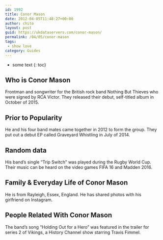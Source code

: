 ```yaml
---
id: 1992
title: Conor Mason
date: 2012-04-05T11:48:27+00:00
author: chito
layout: post
guid: https://ukdataservers.com/conor-mason/
permalink: /04/05/conor-mason
tags:
 - show love
category: Guides
---
```


* some text
{: toc}


## Who is  Conor Mason
                  
                  
                  
Frontman and songwriter for the British rock band Nothing But Thieves who were signed by RCA Victor. They released their debut, self-titled album in October of 2015.
                  
                
                
                
## Prior to Popularity 
                  
                  
                  
He and his four band mates came together in 2012 to form the group. They put out a debut EP called Graveyard Whistling in July of 2014.
                  
                
                
                
## Random data 
                  
                  
                  
His band&#8217;s single &#8220;Trip Switch&#8221; was played during the Rugby World Cup. Their music can be heard on the video games FIFA 16 and Madden 2016.
                  
                
                
                
## Family & Everyday Life of Conor Mason
                  
                  
                  
He is from Rayleigh, Essex, England. He has shared photos with his girlfriend on Instagram.
                  
                
                
                
## People Related With  Conor Mason
                  
                  
                  
The band&#8217;s song &#8220;Holding Out for a Hero&#8221; was featured in the trailer for series 2 of Vikings, a History Channel show starring Travis Fimmel.
                  
                
              
            
          
          
          
    
    
  
